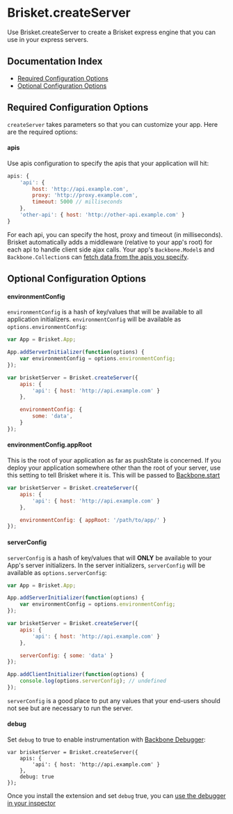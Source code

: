 Brisket.createServer
==================
Use Brisket.createServer to create a Brisket express engine that you can use in your express servers.

## Documentation Index

* [Required Configuration Options](#required-configuration-options)
* [Optional Configuration Options](#optional-configuration-options)

## Required Configuration Options
`createServer` takes parameters so that you can customize your app. Here are the required options:

#### apis
Use apis configuration to specify the apis that your application will hit:

```js
apis: {
    'api': {
        host: 'http://api.example.com',
        proxy: 'http://proxy.example.com',
        timeout: 5000 // milliseconds
    },
    'other-api': { host: 'http://other-api.example.com' }
}
```

For each api, you can specify the host, proxy and timeout (in milliseconds). Brisket automatically adds a middleware (relative to your app's root) for each api to handle client side ajax calls. Your app's `Backbone.Model`s and `Backbone.Collection`s can [fetch data from the apis you specify](modeling.md#fetch-data).

## Optional Configuration Options

#### environmentConfig
`environmentConfig` is a hash of key/values that will be available to all application initializers. `environmentConfig` will be available as `options.environmentConfig`:

```js
var App = Brisket.App;

App.addServerInitializer(function(options) {
    var environmentConfig = options.environmentConfig;
});

var brisketServer = Brisket.createServer({
    apis: {
        'api': { host: 'http://api.example.com' }
    },

    environmentConfig: {
        some: 'data',
    }
});
```

#### environmentConfig.appRoot
This is the root of your application as far as pushState is concerned. If you deploy your application somewhere other than the root of your server, use this setting to tell Brisket where it is. This will be passed to [Backbone.start](http://backbonejs.org/#History-start)

```js
var brisketServer = Brisket.createServer({
    apis: {
        'api': { host: 'http://api.example.com' }
    },

    environmentConfig: { appRoot: '/path/to/app/' }
});
```

#### serverConfig
`serverConfig` is a hash of key/values that will **ONLY** be available to your App's server initializers. In the server initializers, `serverConfig` will be available as `options.serverConfig`:

```js
var App = Brisket.App;

App.addServerInitializer(function(options) {
    var environmentConfig = options.environmentConfig;
});

var brisketServer = Brisket.createServer({
    apis: {
        'api': { host: 'http://api.example.com' }
    },

    serverConfig: { some: 'data' }
});

App.addClientInitializer(function(options) {
    console.log(options.serverConfig); // undefined
});
```

`serverConfig` is a good place to put any values that your end-users should not see but are necessary to run the server.

#### debug
Set `debug` to true to enable instrumentation with [Backbone Debugger](https://chrome.google.com/webstore/detail/backbone-debugger/bhljhndlimiafopmmhjlgfpnnchjjbhd?hl=en):

```
var brisketServer = Brisket.createServer({
    apis: {
        'api': { host: 'http://api.example.com' }
    },
    debug: true
});
```

Once you install the extension and set `debug` true, you can [use the debugger in your inspector](https://github.com/Maluen/Backbone-Debugger#screenshots)
